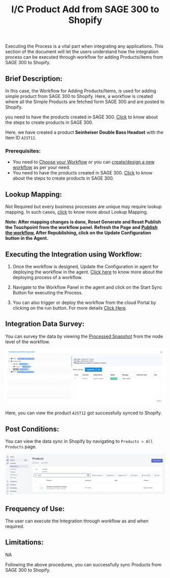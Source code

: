 ﻿---
title: "I/C Product Add from SAGE 300 to Shopify"
toc: true
tag: developers
category: "Integration/Sage-Shopify"
redirect_from: 
     - /Integration/Sage-Shopify/ic-product-add/
deprecated: 
    url: "/processflow/overview-of-processflow"
    title: "Overview of ProcessFlow"
menus: 
    shopifysageintegration:
        title:  "I/C Product Add from SAGE 300 to Shopify"
        icon: fa fa-wpexplorer
        identifier: shopifysageproductadd
---
Executing the Process is a vital part when integrating any applications. This section of the document will let the users understand how the integration process can be executed through workflow for adding Products/items from SAGE  300 to Shopify.

## Brief Description:

In this case, the Workflow for Adding Products/Items, is used for adding simple product from SAGE 300 to Shopify. Here, a workflow is created where all the Simple Products are fetched form SAGE 300 and are posted to Shopify.

you need to have the products created in SAGE 300. [Click](/connectors/adding-product-in-sage/) to know about the steps to create products in SAGE 300.

Here, we have created a product **Seinheiser Double Bass Headset** with the Item ID `A2ST12`.

### Prerequisites: 

- You need to [Choose your Workflow](/workflow/steps-to-choose-your-workflow/) or you can [create/design a new workflow](/workflow/steps-to-create-your-first-workflow/) as per your need.
- You need to have the products created in SAGE 300. [Click](/connectors/adding-product-in-sage/) to know about the steps to create products in SAGE 300.


## Lookup Mapping:

Not Required but every business processes are unique may require lookup mapping. In such cases, [click](/transformation/using-lookups-for-value-exchange/) to know more about Lookup Mapping.

**Note: After mapping changes is done, Reset Generate and Reset Publish the Touchpoint from the workflow panel. Refresh the Page and [Publish the workflow.](/workflow/deploying-and-executing/#publishing-a-workflow) After Republishing, click on the Update Configuration button in the Agent.**

## Executing the Integration using Workflow:

1.	Once the workflow is designed, Update the Configuration in agent for deploying the workflow in the agent. [Click here](/workflow/deploying-and-executing/) to know more about the deploying process of a workflow.

2.	Navigate to the Workflow Panel in the agent and click on the Start Sync Button for executing the Process.

3.  You can also trigger or deploy the workflow from the cloud Portal by clicking on the run button. For more details [Click Here](/workflow/deploying-and-executing/#executing-the-workflow).


## Integration Data Survey:

You can survey the data by viewing the [Processed Snapshot](/workflow/list-of-snapshot/)  from the node level of the workflow.

![productadd5](/staticfiles/integration/SAGE300-Shopify/productadd5.png)

Here, you can view the product `A2ST12` got successfully synced to Shopify.

## Post Conditions:
You can view the data sync in Shopify by navigating to `Products > All Products` page.

![productadd6](/staticfiles/integration/SAGE300-Shopify/productadd6.png)

## Frequency of Use:

The user can execute the Integration through workflow as and when required. 

## Limitations:
NA

Following the above procedures, you can successfully sync Products from SAGE 300 to Shopify.